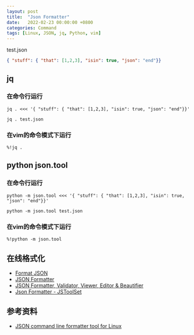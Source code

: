 ```yaml
---
layout: post
title:  "Json Formatter"
date:   2022-02-23 00:00:00 +0800
categories: Command
tags: [Linux, JSON, jq, Python, vim]
---
```


test.json
```json
{ "stuff": { "that": [1,2,3], "isin": true, "json": "end"}}
```

## jq
### 在命令行运行
```shell
jq . <<< '{ "stuff": { "that": [1,2,3], "isin": true, "json": "end"}}'
```

```shell
jq . test.json
```

### 在vim的命令模式下运行
```shell
%!jq .
```

## python json.tool
### 在命令行运行
```shell
python -m json.tool <<< '{ "stuff": { "that": [1,2,3], "isin": true, "json": "end"}}'
```

```shell
python -m json.tool test.json
```

### 在vim的命令模式下运行
```shell
%!python -m json.tool
```

## 在线格式化
* [Format JSON](https://formatjson.com)
* [JSON Formatter](https://jsononline.net/json-formatter)
* [JSON Formatter, Validator, Viewer, Editor & Beautifier](https://www.jsonformatter.io)
* [Json Formatter - JSToolSet](https://www.jstoolset.com/json-formatter)

## 参考资料
* [JSON command line formatter tool for Linux](https://stackoverflow.com/questions/5243885/json-command-line-formatter-tool-for-linux)
